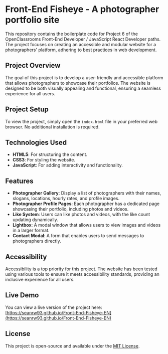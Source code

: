 # Front-End Fisheye - A photographer portfolio site

This repository contains the boilerplate code for Project 6 of the OpenClassrooms Front-End Developer / JavaScript React Developer paths. The project focuses on creating an accessible and modular website for a photographers' platform, adhering to best practices in web development.

## Project Overview

The goal of this project is to develop a user-friendly and accessible platform that allows photographers to showcase their portfolios. The website is designed to be both visually appealing and functional, ensuring a seamless experience for all users.

## Project Setup

To view the project, simply open the `index.html` file in your preferred web browser. No additional installation is required.

## Technologies Used

- **HTML5**: For structuring the content.
- **CSS3**: For styling the website.
- **JavaScript**: For adding interactivity and functionality.

## Features

- **Photographer Gallery**: Display a list of photographers with their names, slogans, locations, hourly rates, and profile images.
- **Photographer Profile Pages**: Each photographer has a dedicated page showcasing their portfolio, including photos and videos.
- **Like System**: Users can like photos and videos, with the like count updating dynamically.
- **Lightbox**: A modal window that allows users to view images and videos in a larger format.
- **Contact Modal**: A form that enables users to send messages to photographers directly.

## Accessibility

Accessibility is a top priority for this project. The website has been tested using various tools to ensure it meets accessibility standards, providing an inclusive experience for all users.

## Live Demo

You can view a live version of the project here: [https://seanrw93.github.io/Front-End-Fisheye-EN](https://seanrw93.github.io/Front-End-Fisheye-EN)

## License

This project is open-source and available under the [MIT License](LICENSE).
